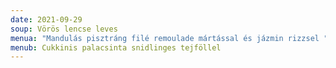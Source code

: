```yaml
---
date: 2021-09-29
soup: Vörös lencse leves
menua: "Mandulás pisztráng filé remoulade mártással és jázmin rizzsel "
menub: Cukkinis palacsinta snidlinges tejföllel
---
```

